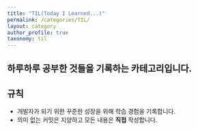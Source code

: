 ```yaml
---
title: "TIL(Today I Learned...)"
permalink: /categories/TIL/
layout: category
author_profile: true
taxonomy: til
---
```


## 하루하루 공부한 것들을 기록하는 카테고리입니다.

## 규칙

- 개발자가 되기 위한 꾸준한 성장을 위해 학습 경험을 기록합니다.
- 의미 없는 커밋은 지양하고 모든 내용은 **직접** 작성합니다.
